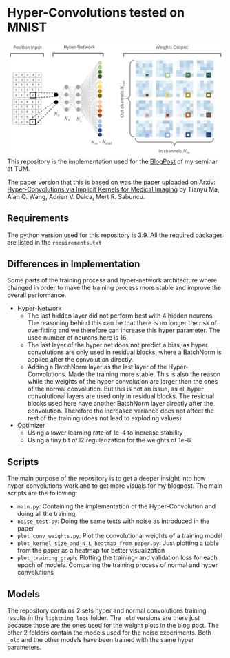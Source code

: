 # Hyper-Convolutions tested on MNIST
![Illustration of the Hyper-Network](_img/hypernet_concept.png)
This repository is the implementation used for the [BlogPost](https://wiki.tum.de/display/mlneuro/12%3A+Hyper-convolutions+via+implicit+kernels+for+medical+image+analysis) of my seminar at TUM.

The paper version that this is based on was the paper uploaded on Arxiv: [Hyper-Convolutions via Implicit Kernels for Medical Imaging](https://arxiv.org/abs/2202.02701)
by Tianyu Ma, Alan Q. Wang, Adrian V. Dalca, Mert R. Sabuncu.

## Requirements
The python version used for this repository is 3.9.
All the required packages are listed in the `requirements.txt`

## Differences in Implementation
Some parts of the training process and hyper-network architecture where changed in order to make the training process more stable and improve the overall performance.

* Hyper-Network
    * The last hidden layer did not perform best with 4 hidden neurons. The reasoning behind this can be that there is no longer the risk of overfitting and we therefore can increase this hyper parameter. The used number of neurons here is 16.
    * The last layer of the hyper net does not predict a bias, as hyper convolutions are only used in residual blocks, where a BatchNorm is applied after the convolution directly.
    * Adding a BatchNorm layer as the last layer of the Hyper-Convolutions. Made the training more stable. This is also the reason while the weights of the hyper convolution are larger then the ones of the normal convolution. But this is not an issue, as all hyper convolutional layers are used only in residual blocks. The residual blocks used here have another BatchNorm layer directly after the convolution. Therefore the increased variance does not affect the rest of the training (does not lead to exploding values)
* Optimizer
    * Using a lower learning rate of 1e-4 to increase stability
    * Using a tiny bit of l2 regularization for the weights of 1e-6

## Scripts
The main purpose of the repository is to get a deeper insight into how hyper-convolutions work and to get more visuals for my blogpost. The main scripts are the following:

* `main.py`: Containing the implementation of the Hyper-Convolution and doing all the training
* `noise_test.py`: Doing the same tests with noise as introduced in the paper
* `plot_conv_weights.py`: Plot the convolutional weights of a training model
* `plot_kernel_size_and_N_L_heatmap_from_paper.py`: Just plotting a table from the paper as a heatmap for better visualization
* `plot_training_graph`: Plotting the training- and validation loss for each epoch of models. Comparing the training process of normal and hyper convolutions

## Models
The repository contains 2 sets hyper and normal convolutions training results in the `lightning_logs` folder.
The `_old` versions are there just because those are the ones used for the weight plots in the blog post.
The other 2 folders contain the models used for the noise experiments.
Both `_old` and the other models have been trained with the same hyper parameters.

